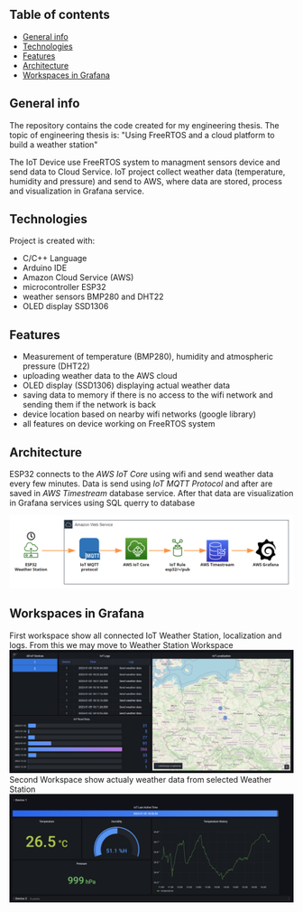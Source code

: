 ## Table of contents
* [General info](#general-info)
* [Technologies](#technologies)
* [Features](#features)
* [Architecture](#architecture)
* [Workspaces in Grafana](#workspaces-in-grafana)

## General info
The repository contains the code created for my engineering thesis. The topic of engineering thesis is: "Using FreeRTOS and a cloud platform to build a weather station"

The IoT Device use FreeRTOS system to managment sensors device and send data to Cloud Service. IoT project collect weather data (temperature, humidity and pressure) and send to AWS, where data are stored, process and visualization in Grafana service. 

## Technologies
Project is created with:
 * C/C++ Language
 * Arduino IDE
 * Amazon Cloud Service (AWS)
 * microcontroller ESP32
 * weather sensors BMP280 and DHT22
 * OLED display SSD1306

## Features
 - Measurement of temperature (BMP280), humidity and atmospheric pressure (DHT22)
 - uploading weather data to the AWS cloud 
 - OLED display (SSD1306) displaying actual weather data
 - saving data to memory if there is no access to the wifi network and sending them if the network is back
 - device location based on nearby wifi networks (google library)
 - all features on device working on FreeRTOS system

## Architecture
ESP32 connects to the *AWS IoT Core* using wifi and send weather data every few minutes. Data is send using *IoT MQTT Protocol* and after are saved in *AWS Timestream* database service. After that data are visualization in Grafana services using SQL querry to database

![Architecture IoT Weather Station](/Esp32_architecture.png?raw=true "Architecture IoT Weather Station")

## Workspaces in Grafana
First workspace show all connected IoT Weather Station, localization and logs. From this we may move to Weather Station Workspace
![Main workspace from Grafana](/grafanaMain.png?raw=true "Main workspace from Grafana")
Second Workspace show actualy weather data from selected Weather Station
![Second workspace from Grafana](/grafanaDevice.png?raw=true "Second workspace from Grafana")
